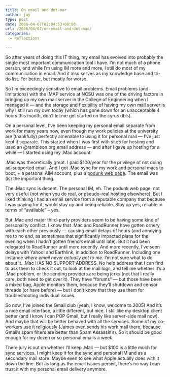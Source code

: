 ```yaml
---
title: On email and dot-mac
author: jay
type: post
date: 2006-04-07T02:04:53+00:00
url: /2006/04/07/on-email-and-dot-mac/
categories:
  - Reflections

---
```

So after years of doing this IT thing, my email has evolved into probably the single most important communication tool I have. I’m not much of a phone person, and while I’m using IM more and more, I still do most of my communication in email. And it also serves as my knowledge base and to-do list. For better, but mostly for worse.

So I’m exceedingly sensitive to email problems. Email problems (and limitations) with the IMAP service at NCSU was one of the driving factors in bringing up my own mail server in the College of Engineering when I managed it — and the storage and flexibility of having my own mail server is why I still run my own today (which has gone down for an unacceptable 4 hours this month, don’t let me get started on the cyrus db’s).

On a personal level, I’ve been keeping my personal email separate from work for many years now, even though my work policies at the university are (thankfully) perfectly amenable to using it for personal mail — I’ve just kept it separate. This started when I was first with site5 for hosting and used an @rambleon.org email address — and after I gave up hosting for a while — I started using my .Mac account.

.Mac was theoretically great. I paid $100/year for the privilege of not doing ad-supported email. And I got .Mac sync for my work and personal macs to boot, + a personal AIM account, plus a [podunk web page][1]. The email was (is) the important thing.

The .Mac sync is decent. The personal IM, eh. The podunk web page, not very useful (not when you do real, or pseudo-real hosting elsewhere). But I liked thinking I had an email service from a reputable company that because I was paying for it, would stay up and being reliable. Stay up yes, reliable in terms of “available” – yes.

But .Mac and major third-party providers seem to be having some kind of personality conflict. I know that .Mac and RoadRunner have gotten ornery with each other previously — causing email delays of hours (and annoying me to no end, as sometimes that significantly impacted plans for the evening when I hadn’t gotten friend’s email until late). But it had been relegated to RoadRunner until more recently. And more recently, I’ve seen delays with Yahoo! and Earthlink, in addition to RoadRunner. Including one instance _where email never actually got to me_. I’m not sure what to do about it. .Mac HAS NO SUPPORT ADDRESS. No help address that I can find to ask them to check it out, to look at the mail logs, and tell me whether it’s a .Mac problem, or the sending providers are being jerks (not that I really care, both need to get over it). They have “forums” — but those have been a mixed bag, Apple monitors them, because they’ll shutdown and censor threads (or have before) — but I don’t know that they use them for troubleshooting individual issues.

So now, I’ve joined the Gmail club (yeah, I know, welcome to 2005) And it’s a nice email interface, a little different, but nice. I still like my desktop client better (and I know I can POP Gmail, but I really like server-side mail now). And maybe that will be better behaved with all the services. Some of my co-workers use it religiously (James even sends his work mail there, because Gmail’s spam filters are better than Spam Assassin’s). So it should be good enough for my dozen or so personal emails a week.

There jury is out on whether I’ll keep .Mac — but $100 is a little much for sync services. I might keep it for the sync and personal IM and as a secondary mail store. Maybe even to see what Apple actually does with it down the line. But as long as the email issues persist, there’s no way I can trust it with my personal email delivery anymore.

 [1]: http://homepage.mac.com/rambleon/